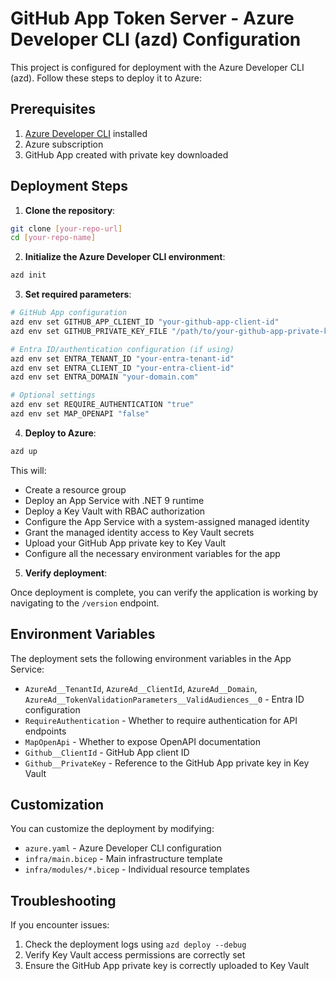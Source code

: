 # GitHub App Token Server - Azure Developer CLI (azd) Configuration

This project is configured for deployment with the Azure Developer CLI (azd). Follow these steps to deploy it to Azure:

## Prerequisites

1. [Azure Developer CLI](https://learn.microsoft.com/azure/developer/azure-developer-cli/install-azd) installed
2. Azure subscription
3. GitHub App created with private key downloaded

## Deployment Steps

1. **Clone the repository**:

```bash
git clone [your-repo-url]
cd [your-repo-name]
```

2. **Initialize the Azure Developer CLI environment**:

```bash
azd init
```

3. **Set required parameters**:

```bash
# GitHub App configuration
azd env set GITHUB_APP_CLIENT_ID "your-github-app-client-id"
azd env set GITHUB_PRIVATE_KEY_FILE "/path/to/your-github-app-private-key.pem"

# Entra ID/authentication configuration (if using)
azd env set ENTRA_TENANT_ID "your-entra-tenant-id"
azd env set ENTRA_CLIENT_ID "your-entra-client-id"
azd env set ENTRA_DOMAIN "your-domain.com"

# Optional settings
azd env set REQUIRE_AUTHENTICATION "true"
azd env set MAP_OPENAPI "false"
```

4. **Deploy to Azure**:

```bash
azd up
```

This will:
- Create a resource group
- Deploy an App Service with .NET 9 runtime
- Deploy a Key Vault with RBAC authorization
- Configure the App Service with a system-assigned managed identity
- Grant the managed identity access to Key Vault secrets
- Upload your GitHub App private key to Key Vault
- Configure all the necessary environment variables for the app

5. **Verify deployment**:

Once deployment is complete, you can verify the application is working by navigating to the `/version` endpoint.

## Environment Variables

The deployment sets the following environment variables in the App Service:

- `AzureAd__TenantId`, `AzureAd__ClientId`, `AzureAd__Domain`, `AzureAd__TokenValidationParameters__ValidAudiences__0` - Entra ID configuration
- `RequireAuthentication` - Whether to require authentication for API endpoints
- `MapOpenApi` - Whether to expose OpenAPI documentation
- `Github__ClientId` - GitHub App client ID
- `Github__PrivateKey` - Reference to the GitHub App private key in Key Vault

## Customization

You can customize the deployment by modifying:

- `azure.yaml` - Azure Developer CLI configuration
- `infra/main.bicep` - Main infrastructure template
- `infra/modules/*.bicep` - Individual resource templates

## Troubleshooting

If you encounter issues:

1. Check the deployment logs using `azd deploy --debug`
2. Verify Key Vault access permissions are correctly set
3. Ensure the GitHub App private key is correctly uploaded to Key Vault